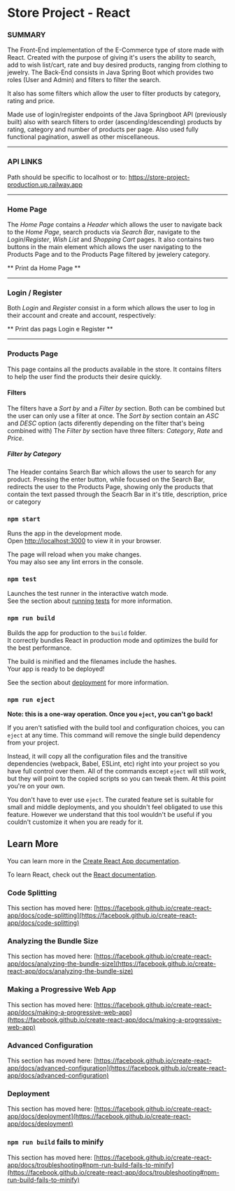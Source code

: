 # Store Project - React

### SUMMARY

The Front-End implementation of the E-Commerce type of store made with React. 
Created with the purpose of giving it's users the ability to search, add to wish list/cart, rate and buy desired products, ranging from clothing to jewelry. The Back-End consists in Java Spring Boot which provides two roles (User and Admin) and filters to filter the search.

It also has some filters which allow the user to filter products by category, rating and price.

Made use of login/register endpoints of the Java Springboot API (previously built) also with search filters to order (ascending/descending) products by rating, category and number of products per page. Also used fully functional pagination, aswell as other miscellaneous.

***

### API LINKS
Path should be specific to localhost or to: https://store-project-production.up.railway.app

***

### Home Page
The *Home Page* contains a *Header* which allows the user to navigate back to the *Home Page*, search products via *Search Bar*, navigate to the *Login*/*Register*, *Wish List* and *Shopping Cart* pages.
It also contains two buttons in the main element which allows the user navigating to the Products Page and to the Products Page filtered by jewelery category.

** Print da Home Page **

***

### Login / Register
Both *Login* and *Register* consist in a form which allows the user to log in their account and create and account, respectively:

** Print das pags Login e Register **

***

### Products Page
This page contains all the products available in the store. It contains filters to help the user find the products their desire quickly.

#### Filters
The filters have a *Sort by* and a *Filter by* section. Both can be combined but the user can only use a filter at once.
The *Sort by* section contain an *ASC* and *DESC* option (acts diferently depending on the filter that's being combined with)
The *Filter by* section have three filters: *Category*, *Rate* and *Price*.

##### Filter by Category




The Header contains Search Bar which allows the user to search for any product. Pressing the enter button, while focused on the Search Bar, redirects the user to the Products Page, showing only the products that contain the text passed through the Seacrh Bar in it's title, description, price or category





### `npm start`

Runs the app in the development mode.\
Open [http://localhost:3000](http://localhost:3000) to view it in your browser.

The page will reload when you make changes.\
You may also see any lint errors in the console.

### `npm test`

Launches the test runner in the interactive watch mode.\
See the section about [running tests](https://facebook.github.io/create-react-app/docs/running-tests) for more information.

### `npm run build`

Builds the app for production to the `build` folder.\
It correctly bundles React in production mode and optimizes the build for the best performance.

The build is minified and the filenames include the hashes.\
Your app is ready to be deployed!

See the section about [deployment](https://facebook.github.io/create-react-app/docs/deployment) for more information.

### `npm run eject`

**Note: this is a one-way operation. Once you `eject`, you can't go back!**

If you aren't satisfied with the build tool and configuration choices, you can `eject` at any time. This command will remove the single build dependency from your project.

Instead, it will copy all the configuration files and the transitive dependencies (webpack, Babel, ESLint, etc) right into your project so you have full control over them. All of the commands except `eject` will still work, but they will point to the copied scripts so you can tweak them. At this point you're on your own.

You don't have to ever use `eject`. The curated feature set is suitable for small and middle deployments, and you shouldn't feel obligated to use this feature. However we understand that this tool wouldn't be useful if you couldn't customize it when you are ready for it.

## Learn More

You can learn more in the [Create React App documentation](https://facebook.github.io/create-react-app/docs/getting-started).

To learn React, check out the [React documentation](https://reactjs.org/).

### Code Splitting

This section has moved here: [https://facebook.github.io/create-react-app/docs/code-splitting](https://facebook.github.io/create-react-app/docs/code-splitting)

### Analyzing the Bundle Size

This section has moved here: [https://facebook.github.io/create-react-app/docs/analyzing-the-bundle-size](https://facebook.github.io/create-react-app/docs/analyzing-the-bundle-size)

### Making a Progressive Web App

This section has moved here: [https://facebook.github.io/create-react-app/docs/making-a-progressive-web-app](https://facebook.github.io/create-react-app/docs/making-a-progressive-web-app)

### Advanced Configuration

This section has moved here: [https://facebook.github.io/create-react-app/docs/advanced-configuration](https://facebook.github.io/create-react-app/docs/advanced-configuration)

### Deployment

This section has moved here: [https://facebook.github.io/create-react-app/docs/deployment](https://facebook.github.io/create-react-app/docs/deployment)

### `npm run build` fails to minify

This section has moved here: [https://facebook.github.io/create-react-app/docs/troubleshooting#npm-run-build-fails-to-minify](https://facebook.github.io/create-react-app/docs/troubleshooting#npm-run-build-fails-to-minify)
